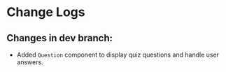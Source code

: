 # Change Logs
## Changes in dev branch:
- Added `Question` component to display quiz questions and handle user answers.

